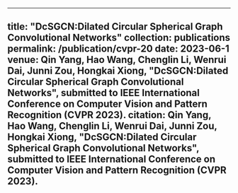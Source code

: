 ---
title: "DcSGCN:Dilated Circular Spherical Graph Convolutional Networks"
collection: publications
permalink: /publication/cvpr-20
date: 2023-06-1
venue: Qin Yang, Hao Wang, Chenglin Li, Wenrui Dai, Junni Zou, Hongkai Xiong, "DcSGCN:Dilated Circular Spherical Graph Convolutional Networks", submitted to IEEE International Conference on Computer Vision and Pattern Recognition (CVPR 2023).
citation: Qin Yang, Hao Wang, Chenglin Li, Wenrui Dai, Junni Zou, Hongkai Xiong, "DcSGCN:Dilated Circular Spherical Graph Convolutional Networks", submitted to IEEE International Conference on Computer Vision and Pattern Recognition (CVPR 2023).
--
